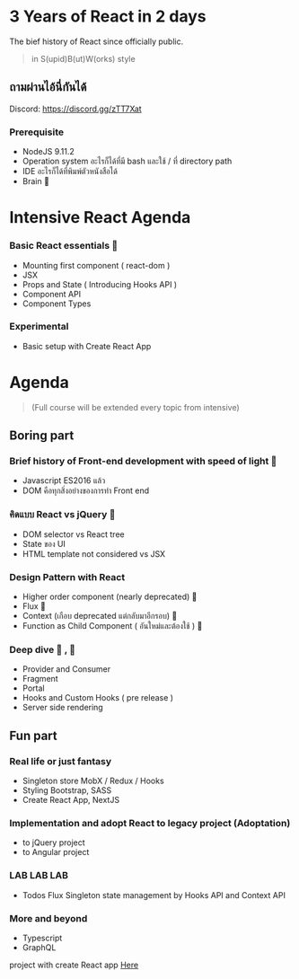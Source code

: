 # 3 Years of React in 2 days

The bief history of React since officially public.

> in S(upid)B(ut)W(orks) style

## ถามผ่านไอ้นี่กันได้
Discord: https://discord.gg/zTT7Xat

### Prerequisite
- NodeJS 9.11.2
- Operation system อะไรก็ได้ที่มี bash และใช้ / ที่ directory path 
- IDE อะไรก็ได้ที่พิมพ์ตัวหนังสือได้
- Brain 🧠

# Intensive React Agenda
### Basic React essentials 🐸
- Mounting first component ( react-dom )
- JSX
- Props and State ( Introducing Hooks API )
- Component API
- Component Types

### Experimental
- Basic setup with Create React App


# Agenda 
> (Full course will be extended every topic from intensive)

## Boring part
### Brief history of Front-end development with speed of light 🦄
- Javascript ES2016 แล้ว
- DOM คือทุกสิ่งอย่างของการทำ Front end

### คิดแบบ React vs jQuery 🦄
- DOM selector vs React tree
- State ของ UI
- HTML template not considered vs JSX

### Design Pattern with React 
- Higher order component (nearly deprecated) 🐸
- Flux 🐸
- Context (เกือบ deprecated แต่กลับมาอีกรอบ) 🦄
- Function as Child Component ( อันใหม่และต้องใช้ ) 🦄

### Deep dive 🦄 , 🐸
- Provider and Consumer
- Fragment
- Portal
- Hooks and Custom Hooks ( pre release )
- Server side rendering

## Fun part
### Real life or just fantasy
- Singleton store MobX / Redux / Hooks
- Styling Bootstrap, SASS
- Create React App, NextJS

### Implementation and adopt React to legacy project (Adoptation)
- to jQuery project
- to Angular project


### LAB LAB LAB
- Todos Flux Singleton state management by Hooks API and Context API


### More and beyond
- Typescript
- GraphQL

project with create React app [Here](https://github.com/facebook/create-react-app)
